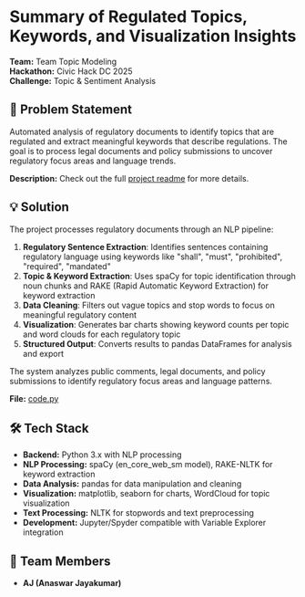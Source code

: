 # Summary of Regulated Topics, Keywords, and Visualization Insights

**Team:** Team Topic Modeling  
**Hackathon:** Civic Hack DC 2025  
**Challenge:** Topic & Sentiment Analysis

## 🎯 Problem Statement

Automated analysis of regulatory documents to identify topics that are regulated and extract meaningful keywords that describe regulations. The goal is to process legal documents and policy submissions to uncover regulatory focus areas and language trends.

**Description:**
Check out the full [project readme](./upstream/README.md) for more details.

## 💡 Solution

The project processes regulatory documents through an NLP pipeline:

1. **Regulatory Sentence Extraction**: Identifies sentences containing regulatory language using keywords like "shall", "must", "prohibited", "required", "mandated"
2. **Topic & Keyword Extraction**: Uses spaCy for topic identification through noun chunks and RAKE (Rapid Automatic Keyword Extraction) for keyword extraction
3. **Data Cleaning**: Filters out vague topics and stop words to focus on meaningful regulatory content
4. **Visualization**: Generates bar charts showing keyword counts per topic and word clouds for each regulatory topic
5. **Structured Output**: Converts results to pandas DataFrames for analysis and export

The system analyzes public comments, legal documents, and policy submissions to identify regulatory focus areas and language patterns.

**File:** [code.py](code.py)

## 🛠️ Tech Stack

- **Backend:** Python 3.x with NLP processing
- **NLP Processing:** spaCy (en_core_web_sm model), RAKE-NLTK for keyword extraction
- **Data Analysis:** pandas for data manipulation and cleaning
- **Visualization:** matplotlib, seaborn for charts, WordCloud for topic visualization
- **Text Processing:** NLTK for stopwords and text preprocessing
- **Development:** Jupyter/Spyder compatible with Variable Explorer integration

## 🤝 Team Members

- **AJ (Anaswar Jayakumar)**
